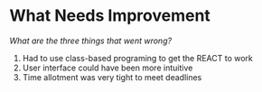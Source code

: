 # What Needs Improvement
*What are the three things that went wrong?*
1. Had to use class-based programing to get the REACT to work
2. User interface could have been more intuitive
3. Time allotment was very tight to meet deadlines